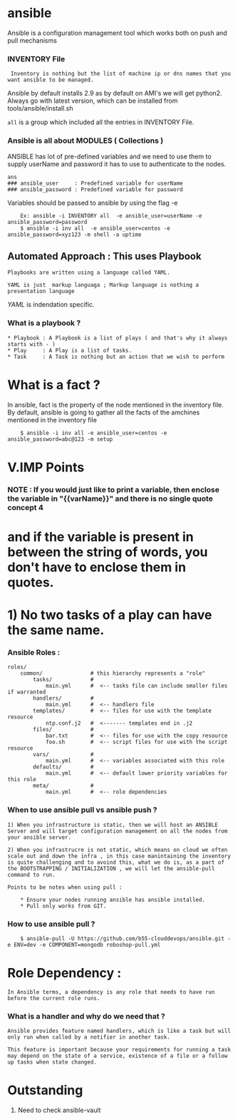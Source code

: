 # ansible
Ansible is a configuration management tool which works both on push and pull mechanisms

### INVENTORY File

```
 Inventory is nothing but the list of machine ip or dns names that you want ansible to be managed.
 ```
Ansible by default installs 2.9 as by default on AMI's we will get python2.
Always go with latest version, which can be installed from tools/ansible/install.sh 

`all` is a group which included all the entries in INVENTORY File.

### Ansible is all about MODULES ( Collections )

ANSIBLE has lot of pre-defined variables and we need to use them to supply userName and password it has to use to authenticate to the nodes.
```
ans
### ansible_user     : Predefined variable for userName 
### ansible_password : Predefined variable for password  
```

Variables should be passed to ansible by using the flag -e 

```
    Ex: ansible -i INVENTORY all  -e ansible_user=userName -e ansible_password=password 
    $ ansible -i inv all  -e ansible_user=centos -e ansible_password=xyz123 -m shell -a uptime
```

## Automated Approach : This uses Playbook 

```
Playbooks are written using a language called YAML.

YAML is just  markup languaga ; Markup language is nothing a presentation language

```

*YAML*  is indendation specific.

### What is a playbook ?

```
* Playbook : A Playbook is a list of plays ( and that's why it always starts with - )
* Play     : A Play is a list of tasks.
* Task     : A Task is nothing but an action that we wish to perform

```

# What is a fact ?
In ansible, fact is the property of the node mentioned in the inventory file. By default, ansible is going to gather all the facts of the amchines mentioned in the inventory file

```
    $ ansible -i inv all -e ansible_user=centos -e ansible_password=abc@123 -m setup
```

# V.IMP Points

### NOTE :  If you would just like to print a variable, then enclose the variable in "{{varName}}" and there is no single quote concept 4
#           and if the variable is present in between the string of words, you don't have to enclose them in quotes.

#           1) No two tasks of a play can have the same name.

### Ansible Roles : 

```
roles/
    common/               # this hierarchy represents a "role"
        tasks/            #
            main.yml      #  <-- tasks file can include smaller files if warranted
        handlers/         #
            main.yml      #  <-- handlers file
        templates/        #  <-- files for use with the template resource
            ntp.conf.j2   #  <------- templates end in .j2
        files/            #
            bar.txt       #  <-- files for use with the copy resource
            foo.sh        #  <-- script files for use with the script resource
        vars/             #
            main.yml      #  <-- variables associated with this role
        defaults/         #
            main.yml      #  <-- default lower priority variables for this role
        meta/             #
            main.yml      #  <-- role dependencies

```

### When to use ansible pull vs ansible push ?

```
1) When you infrastructure is static, then we will host an ANSIBLE Server and will target configuration management on all the nodes from your ansible server. 

2) When you infrastrucre is not static, which means on cloud we often scale out and down the infra , in this case manintaining the inventory is quite challenging and to avoind this, what we do is, as a part of the BOOTSTRAPPING / INITIALIZATION , we will let the ansible-pull command to run.

Points to be notes when using pull : 
    
    * Ensure your nodes running ansible has ansible installed.
    * Pull only works from GIT. 

```
### How to use ansible pull ?

```
    $ ansible-pull -U https://github.com/b55-clouddevops/ansible.git -e ENV=dev -e COMPONENT=mongodb roboshop-pull.yml
```


# Role Dependency :

```
In Ansible terms, a dependency is any role that needs to have run before the current role runs.
```

### What is a handler and why do we need that ?

```
Ansible provides feature named handlers, which is like a task but will only run when called by a notifier in another task. 

This feature is important because your requirements for running a task may depend on the state of a service, existence of a file or a follow up tasks when state changed.
```
# Outstanding 
1) Need to check ansible-vault
